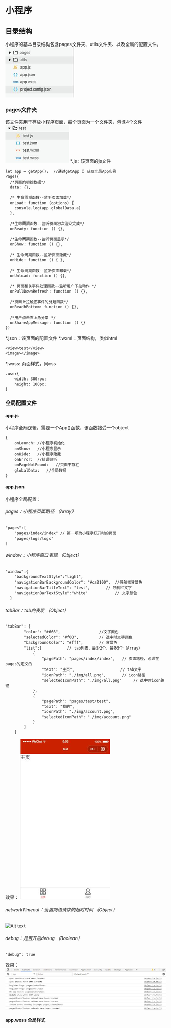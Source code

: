 # 小程序
## 目录结构
小程序的基本目录结构包含pages文件夹、utils文件夹、以及全局的配置文件。
![小程序目录结构](./小程序/img/目录结构.jpg )
### pages文件夹
该文件夹用于存放小程序页面，每个页面为一个文件夹，包含4个文件
![Alt text](./小程序/img/pages.jpg)
*.js :  该页面的js文件
```
let app = getApp();  //通过getApp（）获取全局App实例
Page({
  /*页面的初始数据*/
  data: {},
  
  /* 生命周期函数--监听页面加载*/
  onLoad: function (options) {
	console.log(app.globalData.a)  
  },
  
  /*生命周期函数--监听页面初次渲染完成*/
  onReady: function () {},

  /*生命周期函数--监听页面显示*/
  onShow: function () {},

  /* 生命周期函数--监听页面隐藏*/
  onHide: function () { },

  /* 生命周期函数--监听页面卸载*/
  onUnload: function () {},

  /* 页面相关事件处理函数--监听用户下拉动作 */
  onPullDownRefresh: function () {},

  /*页面上拉触底事件的处理函数*/
  onReachBottom: function () {},

  /*用户点击右上角分享 */
  onShareAppMessage: function () {}
})
```
*.json：该页面的配置文件
*.wxml：页面结构，类似html
```
<view>test</view>
<image></image>
```
*.wxss:  页面样式，同css
```
.user{
	width: 300rpx;  
	height: 100px;
}
```


### 全局配置文件
#### app.js
小程序全局逻辑，需要一个App()函数，该函数接受一个object
```
{
	onLaunch: //小程序初始化
	onShow:   //小程序显示	
	onHide:   //小程序隐藏
	onError:  //错误监听
	onPageNotFound:   //页面不存在
	globalData:   //全局数据
}
```
#### app.json
小程序全局配置：
###### pages：小程序页面路径   （Array）
```
"pages":[
	"pages/index/index" // 第一项为小程序打开时的页面
	"pages/logs/logs"
]
```
###### window：小程序窗口表现    （Object）
```
"window":{
    "backgroundTextStyle":"light",
	"navigationBarBackgroundColor": "#ca2100",  //导航栏背景色
    "navigationBarTitleText": "test",       // 导航栏文字
    "navigationBarTextStyle":"white"            // 文字颜色
  }  
```
###### tabBar：tab的表现     （Object）
```
"tabBar": {
		"color": "#666",                 //文字颜色
		"selectedColor": "#f00",         // 选中时文字颜色
		"backgroundColor": "#fff",       // 背景色
		"list":[           // tab列表，最少2个，最多5个（Array）
			{
				"pagePath": "pages/index/index",   // 页面路径，必须在pages的定义的
				"text": "主页",                    // tab文字
				"iconPath": "./img/all.png",       // icon路径
				"selectedIconPath": "./img/all.png"     // 选中时icon路径
			},
			{
				"pagePath": "pages/test/test",
				"text": "我的",
				"iconPath": "./img/account.png",
				"selectedIconPath": "./img/account.png"
			}
		]
	}
```
效果：
![Alt text](./小程序/img/tabBar.jpg)
###### networkTimeout：设置网络请求的超时时间    （Object）
![Alt text](./请求超时时间.jpg)
###### debug：是否开启debug       （Boolean）
```
"debug": true
```
效果：
![Alt text](./小程序/img/debug.jpg)
#### app.wxss   全局样式